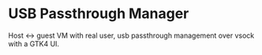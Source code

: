 <!--
    Copyright 2022-2025 TII (SSRC) and the Ghaf contributors
    SPDX-License-Identifier: CC-BY-SA-4.0
-->

# USB Passthrough Manager

Host ↔ guest VM with real user, usb passthrough management over vsock with a GTK4 UI.
